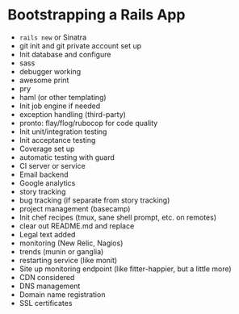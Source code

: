 # Bootstrapping a Rails App

* `rails new` or Sinatra
* git init and git private account set up
* Init database and configure
* sass
* debugger working
* awesome print
* pry
* haml (or other templating)
* Init job engine if needed
* exception handling (third-party)
* pronto: flay/flog/rubocop for code quality
* Init unit/integration testing
* Init acceptance testing
* Coverage set up
* automatic testing with guard
* CI server or service
* Email backend
* Google analytics
* story tracking
* bug tracking (if separate from story tracking)
* project management (basecamp)
* Init chef recipes (tmux, sane shell prompt, etc. on remotes)
* clear out README.md and replace
* Legal text added
* monitoring (New Relic, Nagios)
* trends (munin or ganglia)
* restarting service (like monit)
* Site up monitoring endpoint (like fitter-happier, but a little more)
* CDN considered
* DNS management
* Domain name registration
* SSL certificates
